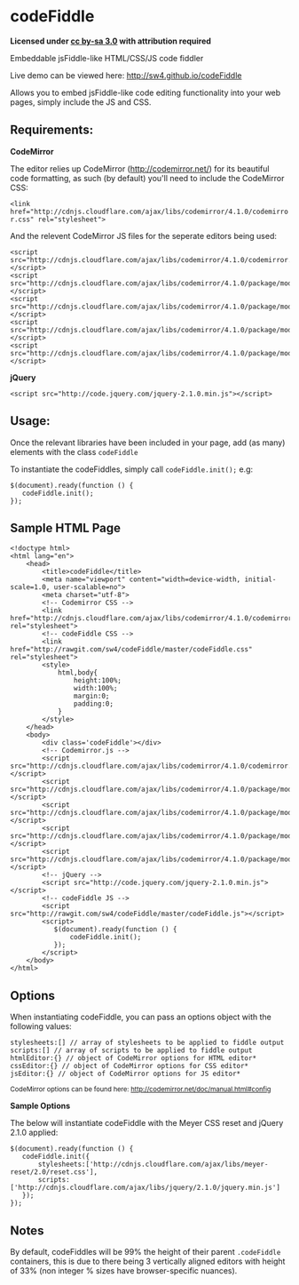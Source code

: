 codeFiddle
==========

**Licensed under [cc by-sa 3.0](http://creativecommons.org/licenses/by-sa/3.0/) with attribution required**

Embeddable jsFiddle-like HTML/CSS/JS code fiddler

Live demo can be viewed here: http://sw4.github.io/codeFiddle

Allows you to embed jsFiddle-like code editing functionality into your web pages, simply include the JS and CSS.

Requirements:
----

**CodeMirror**

The editor relies up CodeMirror (http://codemirror.net/) for its beautiful code formatting, as such (by default) you'll need to include the CodeMirror CSS:

`<link href="http://cdnjs.cloudflare.com/ajax/libs/codemirror/4.1.0/codemirror.css" rel="stylesheet">`

And the relevent CodeMirror JS files for the seperate editors being used:

```
<script src="http://cdnjs.cloudflare.com/ajax/libs/codemirror/4.1.0/codemirror.min.js"></script>
<script src="http://cdnjs.cloudflare.com/ajax/libs/codemirror/4.1.0/package/mode/xml/xml.js"></script>        
<script src="http://cdnjs.cloudflare.com/ajax/libs/codemirror/4.1.0/package/mode/htmlmixed/htmlmixed.js"></script>
<script src="http://cdnjs.cloudflare.com/ajax/libs/codemirror/4.1.0/package/mode/css/css.js"></script>        
<script src="http://cdnjs.cloudflare.com/ajax/libs/codemirror/4.1.0/package/mode/javascript/javascript.js"></script>
```

**jQuery**

`<script src="http://code.jquery.com/jquery-2.1.0.min.js"></script>`


Usage:
----

Once the relevant libraries have been included in your page, add (as many) elements with the class `codeFiddle`

To instantiate the codeFiddles, simply call `codeFiddle.init();` e.g:

```
$(document).ready(function () {
   codeFiddle.init();
});
```


Sample HTML Page
--------

```
<!doctype html>
<html lang="en">
    <head>
        <title>codeFiddle</title>
        <meta name="viewport" content="width=device-width, initial-scale=1.0, user-scalable=no">
        <meta charset="utf-8">
        <!-- Codemirror CSS -->
        <link href="http://cdnjs.cloudflare.com/ajax/libs/codemirror/4.1.0/codemirror.css" rel="stylesheet">   
        <!-- codeFiddle CSS -->
        <link href="http://rawgit.com/sw4/codeFiddle/master/codeFiddle.css" rel="stylesheet">     
        <style>
            html,body{
                height:100%;
                width:100%;
                margin:0;
                padding:0;
            }        
        </style>
    </head>
    <body>
        <div class='codeFiddle'></div>    
        <!-- Codemirror.js -->
        <script src="http://cdnjs.cloudflare.com/ajax/libs/codemirror/4.1.0/codemirror.min.js"></script>
        <script src="http://cdnjs.cloudflare.com/ajax/libs/codemirror/4.1.0/package/mode/xml/xml.js"></script>        
        <script src="http://cdnjs.cloudflare.com/ajax/libs/codemirror/4.1.0/package/mode/htmlmixed/htmlmixed.js"></script>
        <script src="http://cdnjs.cloudflare.com/ajax/libs/codemirror/4.1.0/package/mode/css/css.js"></script>        
        <script src="http://cdnjs.cloudflare.com/ajax/libs/codemirror/4.1.0/package/mode/javascript/javascript.js"></script>
        <!-- jQuery -->
        <script src="http://code.jquery.com/jquery-2.1.0.min.js"></script>        
        <!-- codeFiddle JS -->
        <script src="http://rawgit.com/sw4/codeFiddle/master/codeFiddle.js"></script>
        <script>
           $(document).ready(function () {
               codeFiddle.init();        
           });        
        </script>
    </body>
</html>
```

Options
-----

When instantiating codeFiddle, you can pass an options object with the following values:

```
stylesheets:[] // array of stylesheets to be applied to fiddle output
scripts:[] // array of scripts to be applied to fiddle output 
htmlEditor:{} // object of CodeMirror options for HTML editor*
cssEditor:{} // object of CodeMirror options for CSS editor*
jsEditor:{} // object of CodeMirror options for JS editor*
```
<sup>CodeMirror options can be found here: http://codemirror.net/doc/manual.html#config</sup>

**Sample Options**

The below will instantiate codeFiddle with the Meyer CSS reset and jQuery 2.1.0 applied:

```
$(document).ready(function () {
   codeFiddle.init({
       stylesheets:['http://cdnjs.cloudflare.com/ajax/libs/meyer-reset/2.0/reset.css'],
       scripts:['http://cdnjs.cloudflare.com/ajax/libs/jquery/2.1.0/jquery.min.js']
   });        
});  
```


Notes
----

By default, codeFiddles will be 99% the height of their parent `.codeFiddle` containers, this is due to there being 3 vertically aligned editors with height of 33% (non integer % sizes have browser-specific nuances).

